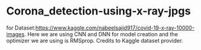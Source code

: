 # Corona_detection-using-x-ray-jpgs
for Dataset:https://www.kaggle.com/nabeelsajid917/covid-19-x-ray-10000-images.
Here we are using CNN and DNN for model creation and the optimizer we are using is RMSprop.
Credits to Kaggle dataset provider.
